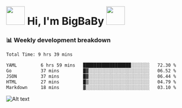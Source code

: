 <!-- Title -->
<h1>
    <img src="https://media.tenor.com/TlyRveJkgo4AAAAi/cloud-cloud-strife.gif" width="50"/>
    Hi, I'm BigBaBy
    <img src="https://media.tenor.com/TlyRveJkgo4AAAAi/cloud-cloud-strife.gif" width="50"/>
</h1>

<h3> 📊 Weekly development breakdown </h3>
<!-- waka-readme-stats -->

<!--START_SECTION:waka-->

```txt
Total Time: 9 hrs 39 mins

YAML         6 hrs 59 mins   ██████████████████░░░░░░░   72.30 %
Go           37 mins         █▓░░░░░░░░░░░░░░░░░░░░░░░   06.52 %
JSON         37 mins         █▓░░░░░░░░░░░░░░░░░░░░░░░   06.44 %
HTML         27 mins         █▒░░░░░░░░░░░░░░░░░░░░░░░   04.79 %
Markdown     18 mins         ▓░░░░░░░░░░░░░░░░░░░░░░░░   03.10 %
```

<!--END_SECTION:waka-->

![Alt text](https://spotify-recently-played-readme.vercel.app/api?user=21b7yx6vkj66csord5swswvza&count=10&width=1000)
